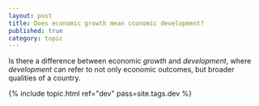 ```yaml
---
layout: post
title: Does economic growth mean cconomic development?
published: true
category: topic
---
```


Is there a difference between economic *growth* and *development*, where *development* can refer to not only economic outcomes, but broader qualities of a country.

{% include topic.html ref="dev" pass=site.tags.dev %}
